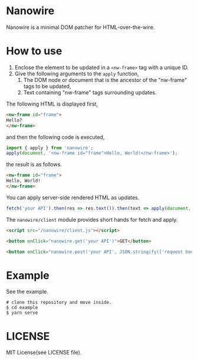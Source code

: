 # Nanowire
Nanowire is a minimal DOM patcher for HTML-over-the-wire.

# How to use
1. Enclose the element to be updated in a `<nw-frame>` tag with a unique ID.
2. Give the following arguments to the `apply` function,
    1. The DOM node or document that is the ancestor of the "nw-frame" tags to be updated,
    2. Text containing "nw-frame" tags surrounding updates.

The following HTML is displayed first,
```html
<nw-frame id="frame">
Hello?
</nw-frame>
```

and then the following code is executed,

```javascript
import { apply } from 'nanowire';
apply(document, '<nw-frame id="frame">Hello, World!</nw-frame>');
```

the result is as follows.
```html
<nw-frame id="frame">
Hello, World!
</nw-frame>
```

You can apply server-side rendered HTML as updates.
```javascript
fetch('your API').then(res => res.text()).then(text => apply(document, text));
```

The `nanowire/client` module provides short hands for fetch and apply.
```html
<script src="/nanowire/client.js"></script>

<button onClick="nanowire.get('your API')">GET</button>

<button onClick="nanowire.post('your API', JSON.stringify(['request body']))">POST</button>
```

# Example

See the example.
```shell
# clone this repository and move inside.
$ cd example
$ yarn serve
```

# LICENSE
MIT License(see LICENSE file).
